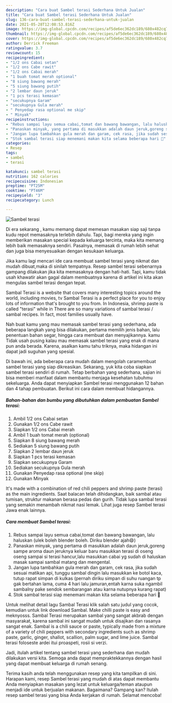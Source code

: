 ```yaml
---
description: "Cara buat Sambel terasi Sederhana Untuk Jualan"
title: "Cara buat Sambel terasi Sederhana Untuk Jualan"
slug: 136-cara-buat-sambel-terasi-sederhana-untuk-jualan
date: 2021-05-28T12:08:53.816Z
image: https://img-global.cpcdn.com/recipes/af5de6ec362dc189/680x482cq70/sambel-terasi-foto-resep-utama.jpg
thumbnail: https://img-global.cpcdn.com/recipes/af5de6ec362dc189/680x482cq70/sambel-terasi-foto-resep-utama.jpg
cover: https://img-global.cpcdn.com/recipes/af5de6ec362dc189/680x482cq70/sambel-terasi-foto-resep-utama.jpg
author: Derrick Freeman
ratingvalue: 3.7
reviewcount: 15
recipeingredient:
- "1/2 ons Cabai setan"
- "1/2 ons Cabe rawit"
- "1/2 ons Cabai merah"
- "1 buah tomat merah optional"
- "8 siung bawang merah"
- "5 siung bawang putih"
- "2 lembar daun jeruk"
- "1 pcs terasi kemasan"
- "secukupnya Garam"
- "secukupnya Gula merah"
- " Penyedap rasa optional me skip"
- " Minyak"
recipeinstructions:
- "Rebus sampai layu semua cabai,tomat dan bawang bawangan, lalu haluskan (ulek boleh blender boleh. Diriku blender ajah😄)"
- "Panaskan minyak, yang pertama di masukkan adalah daun jeruk,goreng sampe aroma daun jeruknya keluar baru masukkan terasi di oseng oseng sampai si terasi hancur,lalu masukkan cabai yg sudah di haluskan masak sampai sambal matang dan mengental."
- "Jangan lupa tambahkan gula merah dan garam, cek rasa, jika sudah sesuai matikan api, tunggu sambal dingin lalu masukkan ke botol kaca, tutup rapat simpan di kulkas (pernah diriku simpan di suhu ruangan tp gak bertahan lama, cuma 4 hari lalu jamuran,entah karna suka ngambil sambalny pake sendok sembarangan atau karna nutupnya kurang rapat)"
- "Stok sambal terasi siap menemani makan kita selama beberapa hari 🙂"
categories:
- Resep
tags:
- sambel
- terasi

katakunci: sambel terasi 
nutrition: 162 calories
recipecuisine: Indonesian
preptime: "PT25M"
cooktime: "PT46M"
recipeyield: "3"
recipecategory: Lunch

---
```



![Sambel terasi](https://img-global.cpcdn.com/recipes/af5de6ec362dc189/680x482cq70/sambel-terasi-foto-resep-utama.jpg)

Di era  sekarang , kamu memang dapat memesan masakan siap saji tanpa kudu repot memasaknya terlebih dahulu. Tapi, bagi mereka yang ingin memberikan masakan special kepada keluarga tercinta, maka kita memang lebih baik memasaknya sendiri. Pasalnya, memasak di rumah lebih sehat dan juga bisa menyesuaikan dengan kesukaan keluarga.

Jika kamu lagi mencari ide cara membuat sambel terasi yang nikmat dan mudah dibuat,maka di sinilah tempatnya. Resep sambel terasi  sebenarnya gampang dilakukan jika kita memasaknya dengan hati-hati. Tapi, kamu tidak usah khawatir akan gagal dalam membuatnya 
karena di artikel ini kita akan mengulas sambel terasi dengan tepat.  

Sambal Terasi is a website that covers many interesting topics around the world, including movies, tv Sambal Terasi is a perfect place for you to enjoy lots of information that&#39;s brought to you from. In Indonesia, shrimp paste is called &#34;terasi&#34; while in There are so many variations of sambal terasi / sambal recipes. In fact, most families usually have.

Nah buat kamu yang mau memasak sambel terasi yang sederhana, ada beberapa langkah yang bisa dilakukan, pertama memilih jenis bahan, lalu penentuan bahan segar, hingga cara membuat dan menyajikannya. kamu Tidak usah pusing kalau mau memasak sambel terasi yang enak di mana pun anda berada. Karena, asalkan kamu  tahu triknya, maka hidangan ini dapat jadi suguhan yang spesial.

Di bawah ini, ada beberapa cara mudah dalam mengolah caramembuat sambel terasi yang siap dikreasikan. Sekarang, yuk kita coba siapkan sambel terasi sendiri di rumah. Tetap berbahan yang sederhana, sajian ini bisa memberi manfaat dalam membantu menjaga kesehatan tubuhmu sekeluarga. Anda dapat menyiapkan Sambel terasi menggunakan 12 bahan dan 4 tahap pembuatan. Berikut ini cara dalam membuat hidangannya.

<!--inarticleads1-->

##### Bahan-bahan dan bumbu yang dibutuhkan dalam pembuatan Sambel terasi:

1. Ambil 1/2 ons Cabai setan
1. Gunakan 1/2 ons Cabe rawit
1. Siapkan 1/2 ons Cabai merah
1. Ambil 1 buah tomat merah (optional)
1. Siapkan 8 siung bawang merah
1. Sediakan 5 siung bawang putih
1. Siapkan 2 lembar daun jeruk
1. Siapkan 1 pcs terasi kemasan
1. Siapkan secukupnya Garam
1. Sediakan secukupnya Gula merah
1. Gunakan  Penyedap rasa optional (me skip)
1. Gunakan  Minyak


It&#39;s made with a combination of red chili peppers and shrimp paste (terasi) as the main ingredients. Saat balacan telah dihidangkan, baik sambal atau tumisan, struktur makanan berasa pedas dan gurih. Tidak lupa sambal terasi yang semakin menambah nikmat nasi lemak. Lihat juga resep Sambel terasi Jawa enak lainnya. 

<!--inarticleads2-->

##### Cara membuat Sambel terasi:

1. Rebus sampai layu semua cabai,tomat dan bawang bawangan, lalu haluskan (ulek boleh blender boleh. Diriku blender ajah😄)
1. Panaskan minyak, yang pertama di masukkan adalah daun jeruk,goreng sampe aroma daun jeruknya keluar baru masukkan terasi di oseng oseng sampai si terasi hancur,lalu masukkan cabai yg sudah di haluskan masak sampai sambal matang dan mengental.
1. Jangan lupa tambahkan gula merah dan garam, cek rasa, jika sudah sesuai matikan api, tunggu sambal dingin lalu masukkan ke botol kaca, tutup rapat simpan di kulkas (pernah diriku simpan di suhu ruangan tp gak bertahan lama, cuma 4 hari lalu jamuran,entah karna suka ngambil sambalny pake sendok sembarangan atau karna nutupnya kurang rapat)
1. Stok sambal terasi siap menemani makan kita selama beberapa hari 🙂


Untuk melihat detail lagu Sambal Terasi klik salah satu judul yang cocok, kemudian untuk link download Sambal. Make chilli paste is easy and meknyosss. Sambal Terasi merupakan sambal yang sangat akbrab dengan masyarakat, karena sambal ini sangat mudah untuk disajikan dan rasanya sangat enak. Sambal is a chili sauce or paste, typically made from a mixture of a variety of chili peppers with secondary ingredients such as shrimp paste, garlic, ginger, shallot, scallion, palm sugar, and lime juice. Sambal terasi foloseste ardei itui proaspeti, rosii si verzi. 

Jadi, itulah artikel tentang  sambel terasi  yang sederhana dan mudah dilakukan versi kita. Semoga anda dapat mempraktekkannya dengan hasil yang dapat membuat keluarga di rumah senang. 

Terima kasih anda telah menggunakan resep yang kita tampilkan di sini. Harapan kami, resep  Sambel terasi yang mudah di atas dapat membantu Anda menyiapkan masakan yang lezat untuk keluarga/teman ataupun menjadi ide untuk berjualan makanan. Bagaimana? Gampang kan? Itulah resep sambel terasi yang bisa Anda kerjakan di rumah. Selamat mencoba!

